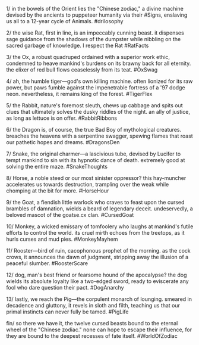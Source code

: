 1/ in the bowels of the Orient lies the "Chinese zodiac," a divine machine devised by the ancients to puppeteer humanity via their #Signs, enslaving us all to a 12-year cycle of Animals. #drilosophy

2/ the wise Rat, first in line, is an impeccably cunning beast. it dispenses sage guidance from the shadows of the dumpster while nibbling on the sacred garbage of knowledge. I respect the Rat #RatFacts

3/ the Ox, a robust quadruped ordained with a superior work ethic, condemned to heave mankind's burdens on its brawny back for all eternity. the elixer of red bull flows ceaselessly from its teat. #OxSwag

4/ ah, the humble tiger—god's own killing machine. often lionized for its raw power, but paws fumble against the impenetrable fortress of a '97 dodge neon. nevertheless, it remains king of the forest. #TigerFlex

5/ the Rabbit, nature's foremost sleuth, chews up cabbage and spits out clues that ultimately solves the dusky riddles of the night. an ally of justice, as long as lettuce is on offer. #RabbitRibbons

6/ the Dragon is, of course, the true Bad Boy of mythological creatures. breaches the heavens with a serpentine swagger, spewing flames that roast our pathetic hopes and dreams. #DragonsDen

7/ Snake, the original charmer—a lascivious tube, devised by Lucifer to tempt mankind to sin with its hypnotic dance of death. extremely good at solving the entire maze. #SnakeThoughts

8/ Horse, a noble steed or our most sinister oppressor? this hay-muncher accelerates us towards destruction, trampling over the weak while chomping at the bit for more. #HorseHour

9/ the Goat, a fiendish little warlock who craves to feast upon the cursed brambles of damnation, wields a beard of legendary deceit. undeservedly, a beloved mascot of the goatse.cx clan. #CursedGoat

10/ Monkey, a wicked emissary of tomfoolery who laughs at mankind's futile efforts to control the world. its cruel mirth echoes from the treetops, as it hurls curses and mud pies. #MonkeyMayhem

11/ Rooster—bird of ruin, cacophonous prophet of the morning. as the cock crows, it announces the dawn of judgment, stripping away the illusion of a peaceful slumber. #RoosterScare

12/ dog, man's best friend or fearsome hound of the apocalypse? the dog wields its absolute loyalty like a two-edged sword, ready to eviscerate any fool who dare question their pact. #DogAnarchy

13/ lastly, we reach the Pig—the corpulent monarch of lounging. smeared in decadence and gluttony, it revels in sloth and filth, teaching us that our primal instincts can never fully be tamed. #PigLife 

fin/ so there we have it, the twelve cursed beasts bound to the eternal wheel of the "Chinese zodiac." none can hope to escape their influence, for they are bound to the deepest recesses of fate itself. #WorldOfZodiac